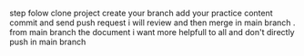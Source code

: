 step folow
clone project
create your branch 
add your practice content 
commit and send push request
i will review and then merge in main branch . 
from main branch the document i want more helpfull to all
and don't directly push in main branch
